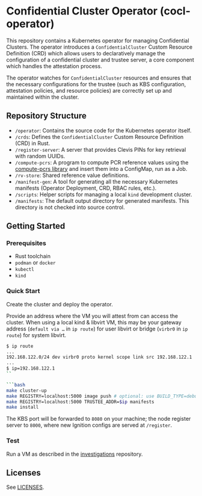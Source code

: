 # Confidential Cluster Operator (cocl-operator)

This repository contains a Kubernetes operator for managing Confidential Clusters. The operator introduces a 
`ConfidentialCluster` Custom Resource Definition (CRD) which allows users to declaratively manage the configuration 
of a confidential cluster and trustee server, a core component which handles the attestation process.

The operator watches for `ConfidentialCluster` resources and ensures that the necessary configurations for the trustee 
(such as KBS configuration, attestation policies, and resource policies) are correctly set up and maintained 
within the cluster.

## Repository Structure

-   `/operator`: Contains the source code for the Kubernetes operator itself.
-   `/crds`: Defines the `ConfidentialCluster` Custom Resource Definition (CRD) in Rust.
-   `/register-server`: A server that provides Clevis PINs for key retrieval with random UUIDs.
-   `/compute-pcrs`: A program to compute PCR reference values using the [compute-pcrs library](https://github.com/confidential-clusters/compute-pcrs) and insert them into a ConfigMap, run as a Job.
-   `/rv-store`: Shared reference value definitions.
-   `/manifest-gen`: A tool for generating all the necessary Kubernetes manifests (Operator Deployment, CRD, RBAC rules, etc.).
-   `/scripts`: Helper scripts for managing a local `kind` development cluster.
-   `/manifests`: The default output directory for generated manifests. This directory is not checked into source control.

## Getting Started

### Prerequisites

-   Rust toolchain
-   `podman` or `docker`
-   `kubectl`
-   `kind`

### Quick Start

Create the cluster and deploy the operator.

Provide an address where the VM you will attest from can access the cluster.
When using a local kind & libvirt VM, this may be your gateway address (`default via …` in `ip route`) for user libvirt or bridge (`virbr0` in `ip route`) for system libvirt.

```bash
$ ip route
...
192.168.122.0/24 dev virbr0 proto kernel scope link src 192.168.122.1
...
$ ip=192.168.122.1
``

```bash
make cluster-up
make REGISTRY=localhost:5000 image push # optional: use BUILD_TYPE=debug
make REGISTRY=localhost:5000 TRUSTEE_ADDR=$ip manifests
make install
```

The KBS port will be forwarded to `8080` on your machine; the node register server to `8000`, where new Ignition configs are served at `/register`.

### Test

Run a VM as described in the
[investigations](https://github.com/confidential-clusters/investigations?tab=readme-ov-file#example-with-the-confidential-clusters-operator-and-a-local-vm)
repository.

## Licenses

See [LICENSES](LICENSES).
